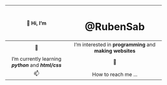 <!---
RubenSab/RubenSab is a ✨ special ✨ repository because its `README.md` (this file) appears on your GitHub profile.
You can click the Preview link to take a look at your changes.
--->

|👋 Hi, I’m                                               | <h1>@RubenSab</h1>                                       |
|:-------------------------------------------------------:|:--------------------------------------------------------:|
| 👀                                                      |I’m interested in **programming** and **making websites** |
| I’m currently learning **_python_** and **_html/css_**  |🌱                                                        |
| 📫                                                      |How to reach me ...                                       |
